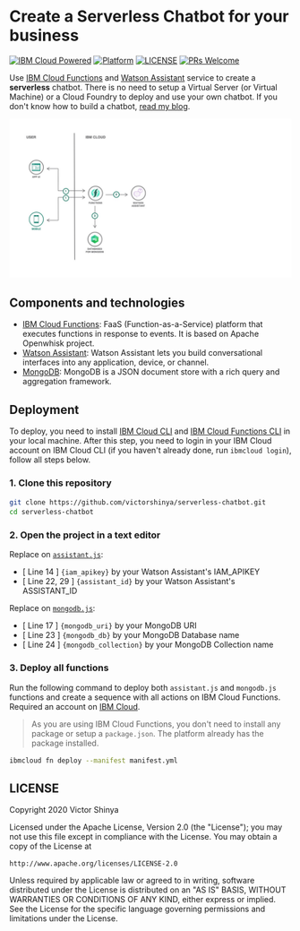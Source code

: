 # Create a Serverless Chatbot for your business

[![IBM Cloud Powered](https://img.shields.io/badge/IBM%20Cloud-powered-blue.svg)](https://cloud.ibm.com)
[![Platform](https://img.shields.io/badge/platform-nodejs-lightgrey.svg?style=flat)](https://developer.ibm.com/technologies/node-js/)
[![LICENSE](https://img.shields.io/badge/license-Apache--2.0-blue.svg)](https://github.com/victorshinya/serverless-chatbot/blob/master/LICENSE)
[![PRs Welcome](https://img.shields.io/badge/PRs-welcome-brightgreen.svg)](https://github.com/victorshinya/serverless-chatbot/pulls)

Use [IBM Cloud Functions](https://www.ibm.com/cloud/functions) and [Watson Assistant](https://www.ibm.com/cloud/watson-assistant-2/) service to create a **serverless** chatbot. There is no need to setup a Virtual Server (or Virtual Machine) or a Cloud Foundry to deploy and use your own chatbot. If you don't know how to build a chatbot, [read my blog](https://medium.com/ibmdeveloperbr/watson-assistant-como-criar-o-seu-chatbot-usando-skills-e-assistants-755b4677984b/).

![Architecture Design](doc/source/images/architecture.jpg)

## Components and technologies

* [IBM Cloud Functions](https://cloud.ibm.com/openwhisk): FaaS (Function-as-a-Service) platform that executes functions in response to events. It is based on Apache Openwhisk project.
* [Watson Assistant](https://cloud.ibm.com/catalog/services/watson-assistant): Watson Assistant lets you build conversational interfaces into any application, device, or channel.
* [MongoDB](https://cloud.ibm.com/catalog/services/databases-for-mongodb): MongoDB is a JSON document store with a rich query and aggregation framework.

## Deployment

To deploy, you need to install [IBM Cloud CLI](https://cloud.ibm.com/docs/cli/reference/ibmcloud/download_cli.html#install_use) and [IBM Cloud Functions CLI](https://cloud.ibm.com/openwhisk/learn/cli) in your local machine. After this step, you need to login in your IBM Cloud account on IBM Cloud CLI (if you haven't already done, run `ibmcloud login`), follow all steps below.

### 1. Clone this repository

```sh
git clone https://github.com/victorshinya/serverless-chatbot.git
cd serverless-chatbot
```

### 2. Open the project in a text editor

Replace on [`assistant.js`](src/assistant.js):

* [ Line 14 ] `{iam_apikey}` by your Watson Assistant's IAM_APIKEY
* [ Line 22, 29 ] `{assistant_id}` by your Watson Assistant's ASSISTANT_ID

Replace on [`mongodb.js`](src/mongodb.js):

* [ Line 17 ] `{mongodb_uri}` by your MongoDB URI
* [ Line 23 ] `{mongodb_db}` by your MongoDB Database name
* [ Line 24 ] `{mongodb_collection}` by your MongoDB Collection name

### 3. Deploy all functions

Run the following command to deploy both `assistant.js` and `mongodb.js` functions and create a sequence with all actions on IBM Cloud Functions. Required an account on [IBM Cloud](https://cloud.ibm.com).

> As you are using IBM Cloud Functions, you don't need to install any package or setup a `package.json`. The platform already has the package installed.

```sh
ibmcloud fn deploy --manifest manifest.yml
```

## LICENSE

Copyright 2020 Victor Shinya

Licensed under the Apache License, Version 2.0 (the "License");
you may not use this file except in compliance with the License.
You may obtain a copy of the License at

    http://www.apache.org/licenses/LICENSE-2.0

Unless required by applicable law or agreed to in writing, software
distributed under the License is distributed on an "AS IS" BASIS,
WITHOUT WARRANTIES OR CONDITIONS OF ANY KIND, either express or implied.
See the License for the specific language governing permissions and
limitations under the License.
